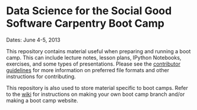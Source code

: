 Data Science for the Social Good Software Carpentry Boot Camp
=============================

Dates: June 4-5, 2013

This repository contains material useful when preparing and running a
boot camp. This can include lecture notes, lesson plans, IPython
Notebooks, exercises, and some types of presentations. Please see the
[contributor guidelines][contrib] for more information on preferred
file formats and other instructions for contributing.

This repository is also used to store material specific to boot
camps. Refer to the [wiki][] for instructions on making your own boot
camp branch and/or making a boot camp website.

[contrib]: https://github.com/swcarpentry/boot-camps/blob/master/CONTRIBUTING.md
[wiki]: https://github.com/swcarpentry/boot-camps/wiki

